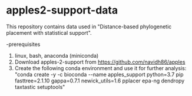 # apples2-support-data
This repository contains data used in "Distance-based phylogenetic placement with statistical support".

-prerequisites
  1. linux, bash, anaconda (miniconda)
  2. Download apples-2-support from https://github.com/navidh86/apples
  3. Create the following conda environment and use it for further analysis:
    "conda create -y -c bioconda --name apples_support python=3.7 pip fasttree=2.1.10 gappa=0.7.1 newick_utils=1.6 pplacer epa-ng dendropy taxtastic setuptools"
 
